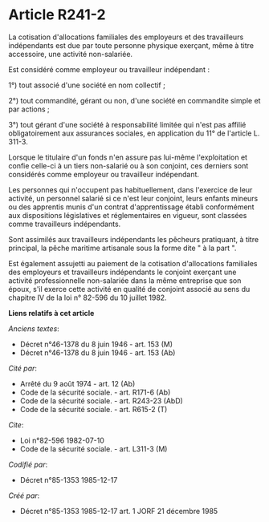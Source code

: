 # Article R241-2

La cotisation d'allocations familiales des employeurs et des travailleurs indépendants est due par toute personne physique
exerçant, même à titre accessoire, une activité non-salariée. 

Est considéré comme employeur ou travailleur indépendant  : 

1°) tout associé d'une société en nom collectif ; 

2°) tout commandité, gérant ou non, d'une société en commandite simple et par actions ; 

3°) tout gérant d'une société à responsabilité limitée qui n'est pas affilié obligatoirement aux assurances sociales, en
application du 11° de l'article L. 311-3. 

Lorsque le titulaire d'un fonds n'en assure pas lui-même l'exploitation et confie celle-ci à un tiers non-salarié ou à son
conjoint, ces derniers sont considérés comme employeur ou travailleur indépendant. 

Les personnes qui n'occupent pas habituellement, dans l'exercice de leur activité, un personnel salarié si ce n'est leur
conjoint, leurs enfants mineurs ou des apprentis munis d'un contrat d'apprentissage établi conformément aux dispositions
législatives et réglementaires en vigueur, sont classées comme travailleurs indépendants. 

Sont assimilés aux travailleurs indépendants les pêcheurs pratiquant, à titre principal, la pêche maritime artisanale sous la
forme dite " à la part ". 

Est également assujetti au paiement de la cotisation d'allocations familiales des employeurs et travailleurs indépendants le
conjoint exerçant une activité professionnelle non-salariée dans la même entreprise que son époux, s'il exerce cette activité
en qualité de conjoint associé au sens du chapitre IV de la loi n° 82-596 du 10 juillet 1982.

**Liens relatifs à cet article**

_Anciens textes_:

  - Décret n°46-1378 du 8 juin 1946 - art. 153 (M)
  - Décret n°46-1378 du 8 juin 1946 - art. 153 (Ab)

_Cité par_:

  - Arrêté du 9 août 1974 - art. 12 (Ab)
  - Code de la sécurité sociale. - art. R171-6 (Ab)
  - Code de la sécurité sociale. - art. R243-23 (AbD)
  - Code de la sécurité sociale. - art. R615-2 (T)

_Cite_:

  - Loi n°82-596 1982-07-10
  - Code de la sécurité sociale. - art. L311-3 (M)

_Codifié par_:

  - Décret n°85-1353 1985-12-17

_Créé par_:

  - Décret n°85-1353 1985-12-17 art. 1 JORF 21 décembre 1985
